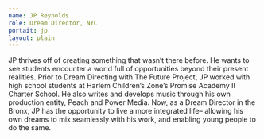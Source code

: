 ```yaml
---
name: JP Reynolds
role: Dream Director, NYC 
portait: jp
layout: plain
---
```


JP thrives off of creating something that wasn’t there before. He wants to see students encounter a world full of opportunities beyond their present realities. Prior to Dream Directing with The Future Project, JP  worked with high school students at Harlem Children’s Zone’s Promise Academy II Charter School. He also writes and develops music through his own production entity, Peach and Power Media. Now, as a Dream Director in the Bronx, JP has the opportunity to live a more integrated life– allowing his own dreams to mix seamlessly with his work, and enabling young people to do the same.